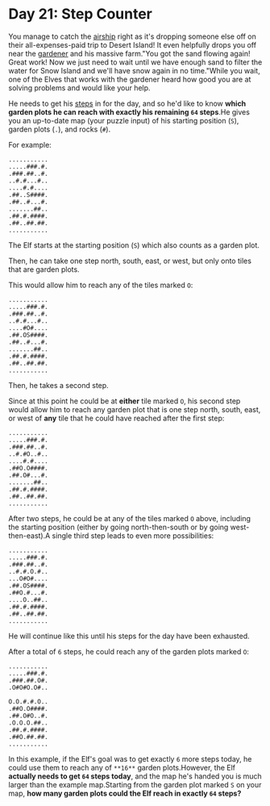 # Day 21: Step Counter 

You manage to catch the [airship](7) right as it's dropping someone else off on their all-expenses-paid trip to Desert Island! It even helpfully drops you off near the [gardener](5) and his massive farm."You got the sand flowing again! Great work! Now we just need to wait until we have enough sand to filter the water for Snow Island and we'll have snow again in no time."While you wait, one of the Elves that works with the gardener heard how good you are at solving problems and would like your help.

He needs to get his <a href="https://en.wikipedia.org/wiki/Pedometer" target="_blank">steps</a> in for the day, and so he'd like to know **which garden plots he can reach with exactly his remaining `64` steps**.He gives you an up-to-date map (your puzzle input) of his starting position (`S`), garden plots (`.`), and rocks (`#`).

For example:
```
...........
.....###.#.
.###.##..#.
..#.#...#..
....#.#....
.##..S####.
.##..#...#.
.......##..
.##.#.####.
.##..##.##.
...........
```
The Elf starts at the starting position (`S`) which also counts as a garden plot.

Then, he can take one step north, south, east, or west, but only onto tiles that are garden plots.

This would allow him to reach any of the tiles marked `O`:
```
...........
.....###.#.
.###.##..#.
..#.#...#..
....#O#....
.##.OS####.
.##..#...#.
.......##..
.##.#.####.
.##..##.##.
...........
```
Then, he takes a second step.

Since at this point he could be at **either** tile marked `O`, his second step would allow him to reach any garden plot that is one step north, south, east, or west of **any** tile that he could have reached after the first step:
```
...........
.....###.#.
.###.##..#.
..#.#O..#..
....#.#....
.##O.O####.
.##.O#...#.
.......##..
.##.#.####.
.##..##.##.
...........
```
After two steps, he could be at any of the tiles marked `O` above, including the starting position (either by going north-then-south or by going west-then-east).A single third step leads to even more possibilities:
```
...........
.....###.#.
.###.##..#.
..#.#.O.#..
...O#O#....
.##.OS####.
.##O.#...#.
....O..##..
.##.#.####.
.##..##.##.
...........
```
He will continue like this until his steps for the day have been exhausted.

After a total of `6` steps, he could reach any of the garden plots marked `O`:
```
...........
.....###.#.
.###.##.O#.
.O#O#O.O#..

O.O.#.#.O..
.##O.O####.
.##.O#O..#.
.O.O.O.##..
.##.#.####.
.##O.##.##.
...........
```
In this example, if the Elf's goal was to get exactly `6` more steps today, he could use them to reach any of `**16**` garden plots.However, the Elf **actually needs to get `64` steps today**, and the map he's handed you is much larger than the example map.Starting from the garden plot marked `S` on your map, **how many garden plots could the Elf reach in exactly `64` steps?**